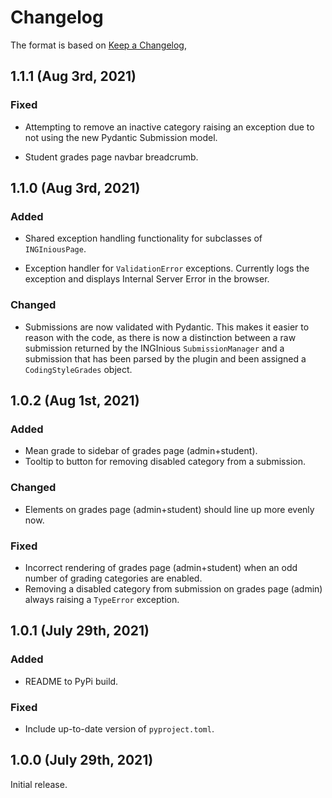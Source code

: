 # Changelog

The format is based on [Keep a Changelog](https://keepachangelog.com/en/1.0.0/),

## 1.1.1 (Aug 3rd, 2021)

### Fixed

- Attempting to remove an inactive category raising an exception due to not using the new Pydantic Submission model.

- Student grades page navbar breadcrumb.

## 1.1.0 (Aug 3rd, 2021)

### Added

- Shared exception handling functionality for subclasses of `INGIniousPage`.

- Exception handler for `ValidationError` exceptions. Currently logs the exception and displays Internal Server Error in the browser.

### Changed

- Submissions are now validated with Pydantic. This makes it easier to reason with the code, as there is now a distinction between a raw submission returned by the INGInious `SubmissionManager` and a submission that has been parsed by the plugin and been assigned a `CodingStyleGrades` object.

## 1.0.2 (Aug 1st, 2021)

### Added
- Mean grade to sidebar of grades page (admin+student).
- Tooltip to button for removing disabled category from a submission.

### Changed
- Elements on grades page (admin+student) should line up more evenly now.


### Fixed
- Incorrect rendering of grades page (admin+student) when an odd number of grading categories are enabled.
- Removing a disabled category from submission on grades page (admin) always raising a `TypeError` exception.

## 1.0.1 (July 29th, 2021)

### Added
- README to PyPi build.

### Fixed
- Include up-to-date version of `pyproject.toml`.

## 1.0.0 (July 29th, 2021)

Initial release.
